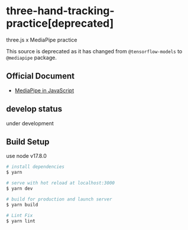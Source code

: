 # three-hand-tracking-practice[deprecated]

three.js x MediaPipe practice

This source is deprecated as it has changed from `@tensorflow-models` to `@mediapipe` package.

## Official Document

- [MediaPipe in JavaScript](https://google.github.io/mediapipe/getting_started/javascript.html)

## develop status

under development

## Build Setup

use node v17.8.0

```bash
# install dependencies
$ yarn

# serve with hot reload at localhost:3000
$ yarn dev

# build for production and launch server
$ yarn build

# Lint Fix
$ yarn lint

```
